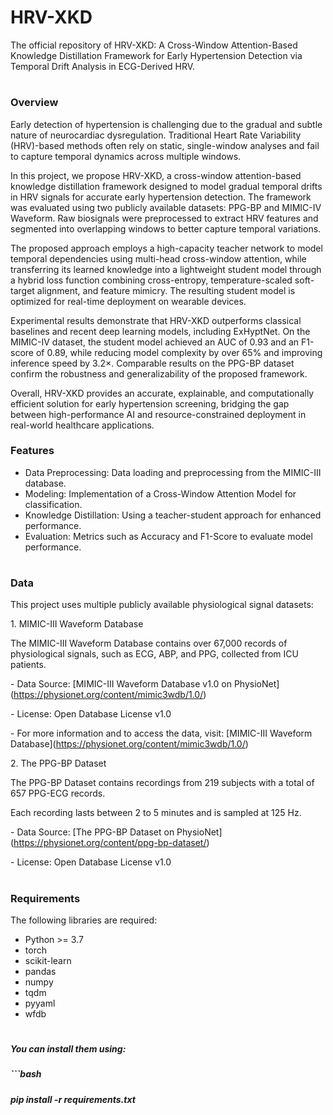 # HRV-XKD

The official repository of HRV-XKD: A Cross-Window Attention-Based Knowledge Distillation Framework for Early Hypertension Detection via Temporal Drift Analysis in ECG-Derived HRV.

# 

### Overview

Early detection of hypertension is challenging due to the gradual and subtle nature of neurocardiac dysregulation. Traditional Heart Rate Variability (HRV)-based methods often rely on static, single-window analyses and fail to capture temporal dynamics across multiple windows.

In this project, we propose HRV-XKD, a cross-window attention-based knowledge distillation framework designed to model gradual temporal drifts in HRV signals for accurate early hypertension detection. The framework was evaluated using two publicly available datasets: PPG-BP and MIMIC-IV Waveform. Raw biosignals were preprocessed to extract HRV features and segmented into overlapping windows to better capture temporal variations.

The proposed approach employs a high-capacity teacher network to model temporal dependencies using multi-head cross-window attention, while transferring its learned knowledge into a lightweight student model through a hybrid loss function combining cross-entropy, temperature-scaled soft-target alignment, and feature mimicry. The resulting student model is optimized for real-time deployment on wearable devices.

Experimental results demonstrate that HRV-XKD outperforms classical baselines and recent deep learning models, including ExHyptNet. On the MIMIC-IV dataset, the student model achieved an AUC of 0.93 and an F1-score of 0.89, while reducing model complexity by over 65% and improving inference speed by 3.2×. Comparable results on the PPG-BP dataset confirm the robustness and generalizability of the proposed framework.

Overall, HRV-XKD provides an accurate, explainable, and computationally efficient solution for early hypertension screening, bridging the gap between high-performance AI and resource-constrained deployment in real-world healthcare applications.


### Features

* Data Preprocessing: Data loading and preprocessing from the MIMIC-III database.
* Modeling: Implementation of a Cross-Window Attention Model for classification.
* Knowledge Distillation: Using a teacher-student approach for enhanced performance.
* Evaluation: Metrics such as Accuracy and F1-Score to evaluate model performance.

# 

### Data

This project uses multiple publicly available physiological signal datasets:



1\. MIMIC-III Waveform Database

The MIMIC-III Waveform Database contains over 67,000 records of physiological signals, such as ECG, ABP, and PPG, collected from ICU patients.



\- Data Source: \[MIMIC-III Waveform Database v1.0 on PhysioNet](https://physionet.org/content/mimic3wdb/1.0/)

\- License: Open Database License v1.0

\- For more information and to access the data, visit: \[MIMIC-III Waveform Database](https://physionet.org/content/mimic3wdb/1.0/)





2\. The PPG-BP Dataset

The PPG-BP Dataset contains recordings from 219 subjects with a total of 657 PPG-ECG records.

Each recording lasts between 2 to 5 minutes and is sampled at 125 Hz.



\- Data Source: \[The PPG-BP Dataset on PhysioNet](https://physionet.org/content/ppg-bp-dataset/)

\- License: Open Database License v1.0

# 

### Requirements

The following libraries are required:

* Python >= 3.7
* torch
* scikit-learn
* pandas
* numpy
* tqdm
* pyyaml
* wfdb

# 

##### You can install them using:

##### ```bash

##### pip install -r requirements.txt




